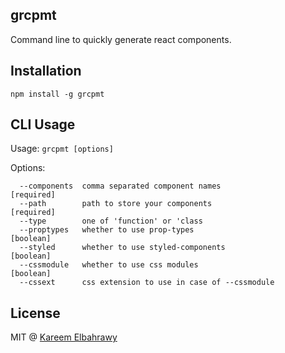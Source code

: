 grcpmt
------

Command line to quickly generate react components.

## Installation

```
npm install -g grcpmt
```


## CLI Usage
Usage: `grcpmt [options]`

Options:
```
  --components  comma separated component names                       [required]
  --path        path to store your components                         [required]
  --type        one of 'function' or 'class
  --proptypes   whether to use prop-types                              [boolean]
  --styled      whether to use styled-components                       [boolean]
  --cssmodule   whether to use css modules                             [boolean]
  --cssext      css extension to use in case of --cssmodule
```

## License
MIT @ [Kareem Elbahrawy](http://www.bitriddler.com)
